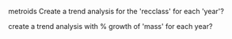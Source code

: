 metroids
Create a trend analysis for the 'recclass' for each 'year'?

create a trend analysis with % growth of 'mass' for each year?